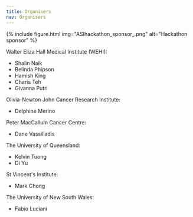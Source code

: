 ```yaml
---
title: Organisers
nav: Organisers
---
```


{% include figure.html img="ASIhackathon_sponsor_.png" alt="Hackathon sponsor" %}

Walter Eliza Hall Medical Institute (WEHI):

* Shalin Naik
* Belinda Phipson 
* Hamish King
* Charis Teh
* Givanna Putri

Olivia-Newton John Cancer Research Institute:

* Delphine Merino

Peter MacCallum Cancer Centre:

* Dane Vassiliadis

The University of Queensland:

* Kelvin Tuong
* Di Yu

St Vincent's Institute:

* Mark Chong

The University of New South Wales:

* Fabio Luciani
